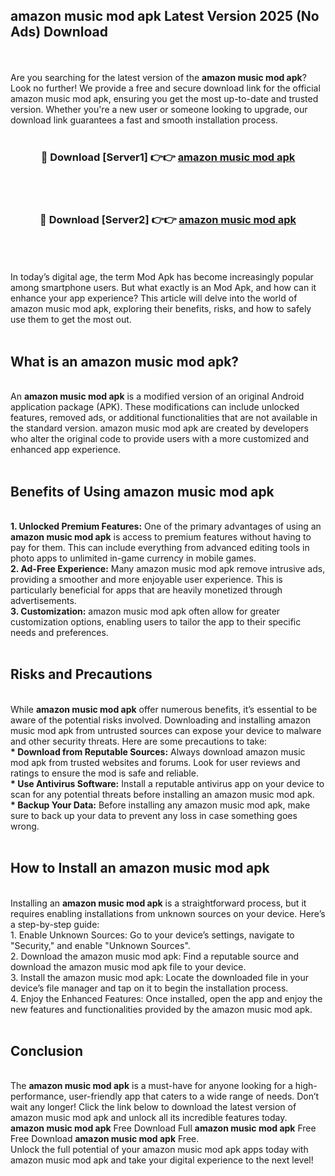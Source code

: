## amazon music mod apk Latest Version 2025 (No Ads) Download
<br><br>
Are you searching for the latest version of the <strong>amazon music mod apk</strong>? Look no further! We provide a free and secure download link for the official amazon music mod apk, ensuring you get the most up-to-date and trusted version. Whether you're a new user or someone looking to upgrade, our download link guarantees a fast and smooth installation process.
<br>
<br>
<div align="center">
<h3>🔴 Download [Server1] 👉👉 <a href="https://modyolo.store/amazon_music_mod_apk">amazon music mod apk</a></h3><br>
<br>
<h3>🔴 Download [Server2] 👉👉 <a href="https://modyolo.store/amazon_music_mod_apk">amazon music mod apk</a></h3><br>
</div>
<br>
<br>
In today’s digital age, the term Mod Apk has become increasingly popular among smartphone users. But what exactly is an Mod Apk, and how can it enhance your app experience? This article will delve into the world of amazon music mod apk, exploring their benefits, risks, and how to safely use them to get the most out.
<br>
<br>
<h2>What is an amazon music mod apk?</h2>
<br>
An <strong>amazon music mod apk</strong> is a modified version of an original Android application package (APK). These modifications can include unlocked features, removed ads, or additional functionalities that are not available in the standard version. amazon music mod apk are created by developers who alter the original code to provide users with a more customized and enhanced app experience.
<br>
<br>
<h2>Benefits of Using amazon music mod apk</h2>
<br>
<strong> 1. Unlocked Premium Features:</strong> One of the primary advantages of using an <strong>amazon music mod apk</strong> is access to premium features without having to pay for them. This can include everything from advanced editing tools in photo apps to unlimited in-game currency in mobile games.
<br>
<strong> 2. Ad-Free Experience:</strong> Many amazon music mod apk remove intrusive ads, providing a smoother and more enjoyable user experience. This is particularly beneficial for apps that are heavily monetized through advertisements.
<br>
<strong> 3. Customization:</strong> amazon music mod apk often allow for greater customization options, enabling users to tailor the app to their specific needs and preferences.
<br>
<br>
<h2>Risks and Precautions</h2>
<br>
While <strong>amazon music mod apk</strong> offer numerous benefits, it’s essential to be aware of the potential risks involved. Downloading and installing amazon music mod apk from untrusted sources can expose your device to malware and other security threats. Here are some precautions to take:
<br>
<strong> * Download from Reputable Sources:</strong> Always download amazon music mod apk from trusted websites and forums. Look for user reviews and ratings to ensure the mod is safe and reliable.
<br>
<strong> * Use Antivirus Software:</strong> Install a reputable antivirus app on your device to scan for any potential threats before installing an amazon music mod apk.
<br>
<strong> * Backup Your Data:</strong> Before installing any amazon music mod apk, make sure to back up your data to prevent any loss in case something goes wrong.
<br>
<br>
<h2>How to Install an amazon music mod apk</h2>
<br>
Installing an <strong>amazon music mod apk</strong> is a straightforward process, but it requires enabling installations from unknown sources on your device. Here’s a step-by-step guide:
<br>
 1. Enable Unknown Sources: Go to your device’s settings, navigate to "Security," and enable "Unknown Sources".
<br>
 2. Download the amazon music mod apk: Find a reputable source and download the amazon music mod apk file to your device.
<br>
 3. Install the amazon music mod apk: Locate the downloaded file in your device’s file manager and tap on it to begin the installation process.
<br>
 4. Enjoy the Enhanced Features: Once installed, open the app and enjoy the new features and functionalities provided by the amazon music mod apk.
<br>
<br>
<h2><strong>Conclusion</strong></h2>
<br>
The <strong>amazon music mod apk</strong> is a must-have for anyone looking for a high-performance, user-friendly app that caters to a wide range of needs. Don’t wait any longer! Click the link below to download the latest version of amazon music mod apk and unlock all its incredible features today.
<br>
<strong>amazon music mod apk</strong> Free Download Full <strong>amazon music mod apk</strong> Free Free Download <strong>amazon music mod apk</strong> Free.
<br>
Unlock the full potential of your amazon music mod apk apps today with amazon music mod apk and take your digital experience to the next level!


